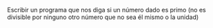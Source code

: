 Escribir un programa que nos diga si un número dado es primo (no es divisible por ninguno otro número que no sea él mismo o la unidad)
